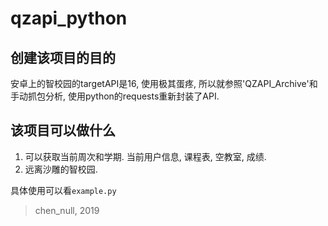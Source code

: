 # qzapi_python

## 创建该项目的目的

安卓上的智校园的targetAPI是16, 使用极其蛋疼,
所以就参照'QZAPI_Archive'和手动抓包分析, 使用python的requests重新封装了API.

## 该项目可以做什么

1. 可以获取当前周次和学期. 当前用户信息, 课程表, 空教室, 成绩.
2. 远离沙雕的智校园.

具体使用可以看`example.py`

> chen_null, 2019

